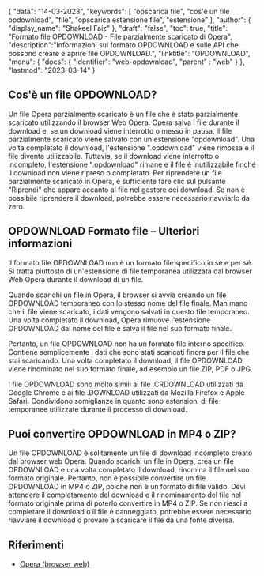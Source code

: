 {
"data": "14-03-2023",
  "keywords": [
"opscarica file",
"cos'è un file opdownload",
"file",
"opscarica estensione file",
"estensione"
],
  "author": {
"display_name": "Shakeel Faiz"
},
"draft": "false",
"toc": true,
"title": "Formato file OPDOWNLOAD - File parzialmente scaricato di Opera",
  "description":"Informazioni sul formato OPDOWNLOAD e sulle API che possono creare e aprire file OPDOWNLOAD.",
"linktitle": "OPDOWNLOAD",
  "menu": {
    "docs": {
      "identifier": "web-opdownload",
"parent" : "web"
}
},
"lastmod": "2023-03-14"
}

## Cos'è un file OPDOWNLOAD?

Un file Opera parzialmente scaricato è un file che è stato parzialmente scaricato utilizzando il browser Web Opera. Opera salva i file durante il download e, se un download viene interrotto o messo in pausa, il file parzialmente scaricato viene salvato con un'estensione "opdownload". Una volta completato il download, l'estensione ".opdownload" viene rimossa e il file diventa utilizzabile. Tuttavia, se il download viene interrotto o incompleto, l'estensione ".opdownload" rimane e il file è inutilizzabile finché il download non viene ripreso o completato. Per riprendere un file parzialmente scaricato in Opera, è sufficiente fare clic sul pulsante "Riprendi" che appare accanto al file nel gestore dei download. Se non è possibile riprendere il download, potrebbe essere necessario riavviarlo da zero.

## OPDOWNLOAD Formato file – Ulteriori informazioni

Il formato file OPDOWNLOAD non è un formato file specifico in sé e per sé. Si tratta piuttosto di un'estensione di file temporanea utilizzata dal browser Web Opera durante il download di un file.

Quando scarichi un file in Opera, il browser si avvia creando un file OPDOWNLOAD temporaneo con lo stesso nome del file finale. Man mano che il file viene scaricato, i dati vengono salvati in questo file temporaneo. Una volta completato il download, Opera rimuove l'estensione OPDOWNLOAD dal nome del file e salva il file nel suo formato finale.

Pertanto, un file OPDOWNLOAD non ha un formato file interno specifico. Contiene semplicemente i dati che sono stati scaricati finora per il file che stai scaricando. Una volta completato il download, il file OPDOWNLOAD viene rinominato nel suo formato finale, ad esempio un file ZIP, PDF o JPG.

I file OPDOWNLOAD sono molto simili ai file .CRDOWNLOAD utilizzati da Google Chrome e ai file .DOWNLOAD utilizzati da Mozilla Firefox e Apple Safari. Condividono somiglianze in quanto sono estensioni di file temporanee utilizzate durante il processo di download.

## Puoi convertire OPDOWNLOAD in MP4 o ZIP?

Un file OPDOWNLOAD è solitamente un file di download incompleto creato dal browser web Opera. Quando scarichi un file in Opera, crea un file OPDOWNLOAD e una volta completato il download, rinomina il file nel suo formato originale. Pertanto, non è possibile convertire un file OPDOWNLOAD in MP4 o ZIP, poiché non è un formato di file valido. Devi attendere il completamento del download e il rinominamento del file nel formato originale prima di poterlo convertire in MP4 o ZIP. Se non riesci a completare il download o il file è danneggiato, potrebbe essere necessario riavviare il download o provare a scaricare il file da una fonte diversa.

## Riferimenti
* [Opera (browser web)](https://en.wikipedia.org/wiki/Opera_(web_browser))

